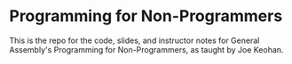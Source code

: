 # Programming for Non-Programmers

This is the repo for the code, slides, and instructor notes for General Assembly's Programming for Non-Programmers, as taught by Joe Keohan.
